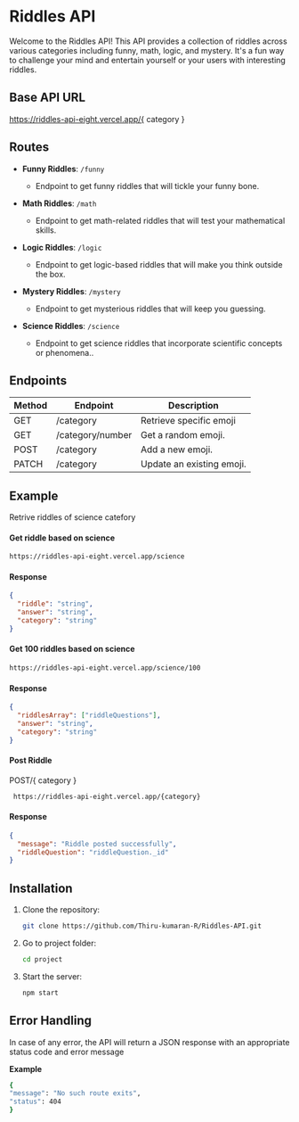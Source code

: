 # Riddles API

Welcome to the Riddles API! This API provides a collection of riddles across various categories including funny, math, logic, and mystery. It's a fun way to challenge your mind and entertain yourself or your users with interesting riddles.

## Base API URL

https://riddles-api-eight.vercel.app/{ category }

## Routes

- **Funny Riddles**: `/funny`

  - Endpoint to get funny riddles that will tickle your funny bone.

- **Math Riddles**: `/math`

  - Endpoint to get math-related riddles that will test your mathematical skills.

- **Logic Riddles**: `/logic`

  - Endpoint to get logic-based riddles that will make you think outside the box.

- **Mystery Riddles**: `/mystery`

  - Endpoint to get mysterious riddles that will keep you guessing.

- **Science Riddles**: `/science`

  - Endpoint to get science riddles that incorporate scientific concepts or phenomena..

## Endpoints

| Method | Endpoint         | Description               |
| ------ | -----------------| ------------------------- |
| GET    | /category        | Retrieve specific emoji   |
| GET    | /category/number | Get a random emoji.       |
| POST   | /category        | Add a new emoji.          |
| PATCH  | /category        | Update an existing emoji. |

## Example

Retrive riddles of science catefory

#### Get riddle based on science

```bash
https://riddles-api-eight.vercel.app/science
```

#### Response

```json
{
  "riddle": "string",
  "answer": "string",
  "category": "string"
}
```

#### Get 100 riddles based on science

```bash
https://riddles-api-eight.vercel.app/science/100
```

#### Response

```json
{
  "riddlesArray": ["riddleQuestions"],
  "answer": "string",
  "category": "string"
}
```



#### Post Riddle

POST/{ category }

```bash
 https://riddles-api-eight.vercel.app/{category}

```

#### Response

```json
{
  "message": "Riddle posted successfully",
  "riddleQuestion": "riddleQuestion._id"
}
```

## Installation

1. Clone the repository:

   ```bash
   git clone https://github.com/Thiru-kumaran-R/Riddles-API.git
   ```

2. Go to project folder:

   ```bash
   cd project
   ```

3. Start the server:

   ```bash
   npm start
   ```

## Error Handling

In case of any error, the API will return a JSON response with an appropriate status code and error message

**Example**

```bash
{
"message": "No such route exits",
"status": 404
}
```
